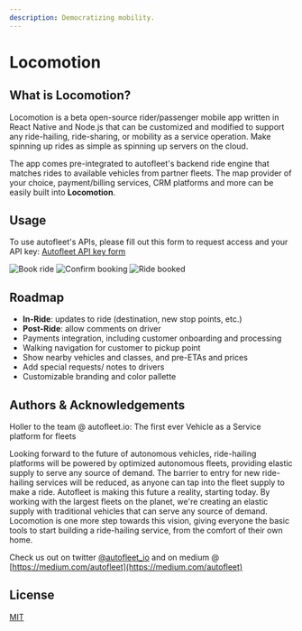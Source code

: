 ```yaml
---
description: Democratizing mobility.
---
```


# Locomotion

## What is Locomotion?

Locomotion is a beta open-source rider/passenger mobile app written in React Native and Node.js that can be customized and modified to support any ride-hailing, ride-sharing, or mobility as a service operation. Make spinning up rides as simple as spinning up servers on the cloud.

The app comes pre-integrated to autofleet's backend ride engine that matches rides to available vehicles from partner fleets. The map provider of your choice, payment/billing services, CRM platforms and more can be easily built into **Locomotion**.

## Usage

To use autofleet's APIs, please fill out this form to request access and your API key: [Autofleet API key form](https://forms.gle/fJKS7Hu29S9BXkdL8)

![Book ride](https://res.cloudinary.com/dgotwqwlz/image/upload/h_460/v1618228158/WhatsApp_Image_2021-04-12_at_14.44.40_2_a3cgun.jpg) ![Confirm booking](https://res.cloudinary.com/dgotwqwlz/image/upload/h_460/v1618228158/WhatsApp_Image_2021-04-12_at_14.44.40_1_qsji9l.jpg) ![Ride booked](https://res.cloudinary.com/dgotwqwlz/image/upload/h_460/v1618228158/WhatsApp_Image_2021-04-12_at_14.44.40_kmyv6j.jpg)

## Roadmap

* **In-Ride**: updates to ride (destination, new stop points, etc.)
* **Post-Ride**: allow comments on driver
* Payments integration, including customer onboarding and processing
* Walking navigation for customer to pickup point
* Show nearby vehicles and classes, and pre-ETAs and prices
* Add special requests/ notes to drivers
* Customizable branding and color pallette

## Authors & Acknowledgements

Holler to the team @ autofleet.io: The first ever Vehicle as a Service platform for fleets

Looking forward to the future of autonomous vehicles, ride-hailing platforms will be powered by optimized autonomous fleets, providing elastic supply to serve any source of demand. The barrier to entry for new ride-hailing services will be reduced, as anyone can tap into the fleet supply to make a ride. Autofleet is making this future a reality, starting today. By working with the largest fleets on the planet, we're creating an elastic supply with traditional vehicles that can serve any source of demand. Locomotion is one more step towards this vision, giving everyone the basic tools to start building a ride-hailing service, from the comfort of their own home.

Check us out on twitter [@autofleet\_io](https://twitter.com/autofleet_io) and on medium @ [https://medium.com/autofleet](https://medium.com/autofleet)

## License

[MIT](https://choosealicense.com/licenses/mit/)

